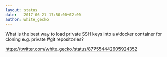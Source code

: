 ```yaml
---
layout: status
date:   2017-06-21 17:50:00+02:00
author: white_gecko
---
```


What is the best way to load private SSH keys into a #docker container for cloning e.g. private #git repositories?

https://twitter.com/white_gecko/status/877554442605924352
